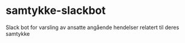 # samtykke-slackbot
Slack bot for varsling av ansatte angående hendelser relatert til deres samtykke
